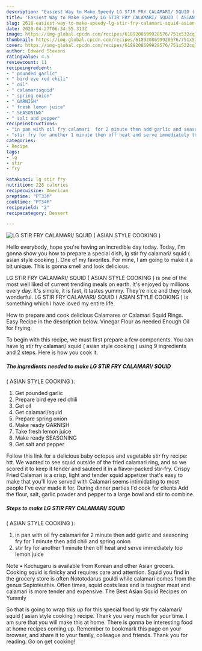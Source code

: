 ```yaml
---
description: "Easiest Way to Make Speedy LG STIR FRY CALAMARI/ SQUID ( ASIAN STYLE COOKING )"
title: "Easiest Way to Make Speedy LG STIR FRY CALAMARI/ SQUID ( ASIAN STYLE COOKING )"
slug: 2618-easiest-way-to-make-speedy-lg-stir-fry-calamari-squid-asian-style-cooking
date: 2020-04-27T06:34:55.313Z
image: https://img-global.cpcdn.com/recipes/6189208699928576/751x532cq70/lg-stir-fry-calamari-squid-asian-style-cooking-recipe-main-photo.jpg
thumbnail: https://img-global.cpcdn.com/recipes/6189208699928576/751x532cq70/lg-stir-fry-calamari-squid-asian-style-cooking-recipe-main-photo.jpg
cover: https://img-global.cpcdn.com/recipes/6189208699928576/751x532cq70/lg-stir-fry-calamari-squid-asian-style-cooking-recipe-main-photo.jpg
author: Edward Stevens
ratingvalue: 4.5
reviewcount: 11
recipeingredient:
- " pounded garlic"
- " bird eye red chili"
- " oil"
- " calamarisquid"
- " spring onion"
- " GARNISH"
- " fresh lemon juice"
- " SEASONING"
- " salt and pepper"
recipeinstructions:
- "in pan with oil fry calamari  for 2 minute then add garlic and seasoning fry for 1 minute then add chili and spring onion"
- "stir fry for another 1 minute then off heat and serve immediately top lemon juice"
categories:
- Recipe
tags:
- lg
- stir
- fry

katakunci: lg stir fry 
nutrition: 228 calories
recipecuisine: American
preptime: "PT33M"
cooktime: "PT34M"
recipeyield: "2"
recipecategory: Dessert

---
```



![LG STIR FRY CALAMARI/ SQUID
( ASIAN STYLE COOKING )](https://img-global.cpcdn.com/recipes/6189208699928576/751x532cq70/lg-stir-fry-calamari-squid-asian-style-cooking-recipe-main-photo.jpg)

Hello everybody, hope you're having an incredible day today. Today, I'm gonna show you how to prepare a special dish, lg stir fry calamari/ squid
( asian style cooking ). One of my favorites. For mine, I am going to make it a bit unique. This is gonna smell and look delicious.

LG STIR FRY CALAMARI/ SQUID
( ASIAN STYLE COOKING ) is one of the most well liked of current trending meals on earth. It's enjoyed by millions every day. It's simple, it is fast, it tastes yummy. They're nice and they look wonderful. LG STIR FRY CALAMARI/ SQUID
( ASIAN STYLE COOKING ) is something which I have loved my entire life.

How to prepare and cook delicious Calamares or Calamari Squid Rings. Easy Recipe in the description below. Vinegar Flour as needed Enough Oil for Frying.


To begin with this recipe, we must first prepare a few components. You can have lg stir fry calamari/ squid
( asian style cooking ) using 9 ingredients and 2 steps. Here is how you cook it.

<!--inarticleads1-->

##### The ingredients needed to make LG STIR FRY CALAMARI/ SQUID
( ASIAN STYLE COOKING ):

1. Get  pounded garlic
1. Prepare  bird eye red chili
1. Get  oil
1. Get  calamari/squid
1. Prepare  spring onion
1. Make ready  GARNISH
1. Take  fresh lemon juice
1. Make ready  SEASONING
1. Get  salt and pepper


Follow this link for a delicious baby octopus and vegetable stir fry recipe: htt. We wanted to see squid outside of the fried calamari ring, and so we scored it to keep it tender and sauteed it in a flavor-packed stir-fry. Crispy Fried Calamari is a crisp, light and tender squid appetizer that&#39;s easy to make that you&#39;ll love served with Calamari seems intimidating to most people I&#39;ve ever made it for. During dinner parties I&#39;d cook for clients Add the flour, salt, garlic powder and pepper to a large bowl and stir to combine. 

<!--inarticleads2-->

##### Steps to make LG STIR FRY CALAMARI/ SQUID
( ASIAN STYLE COOKING ):

1. in pan with oil fry calamari  for 2 minute then add garlic and seasoning fry for 1 minute then add chili and spring onion
1. stir fry for another 1 minute then off heat and serve immediately top lemon juice


Note • Kochugaru is available from Korean and other Asian grocers. Cooking squid is finicky and requires care and attention. Squid you find in the grocery store is often Nototodarus gouldi while calamari comes from the genus Sepioteuthis. Often times, squid costs less and is tougher meat and calamari is more tender and expensive. The Best Asian Squid Recipes on Yummly 

So that is going to wrap this up for this special food lg stir fry calamari/ squid
( asian style cooking ) recipe. Thank you very much for your time. I am sure that you will make this at home. There is gonna be interesting food at home recipes coming up. Remember to bookmark this page on your browser, and share it to your family, colleague and friends. Thank you for reading. Go on get cooking!
